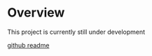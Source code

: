 Overview
========
This project is currently still under development

[github readme](https://github.com/SensorsIot/SuperPower/tree/master/SuperPower-RPi)
